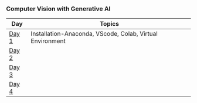 ### Computer Vision with Generative AI

| Day | Topics |
|---|---|
|[Day 1](https://github.com/Arshapjoy/computer_vision_genai/tree/main/Day_1)| Installation-Anaconda, VScode, Colab, Virtual Environment  |
|[Day 2](https://github.com/Arshapjoy/computer_vision_genai/tree/main/Day_2)|  |
|[Day 3](https://github.com/Arshapjoy/computer_vision_genai/tree/main/Day_3)|  |
|[Day 4](https://github.com/Arshapjoy/computer_vision_genai/tree/main/Day_4)|  |

